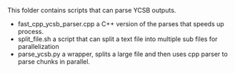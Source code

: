This folder contains scripts that can parse YCSB outputs. 

  - fast_cpp_ycsb_parser.cpp a C++ version of the parses that speeds up process. 
  - split_file.sh a script that can split a text file into multiple sub files for parallelization
  - parse_ycsb.py a wrapper, splits a large file and then uses cpp parser to parse chunks in parallel. 
